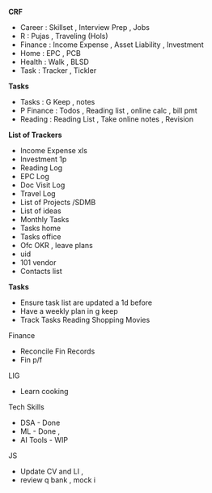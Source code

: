 **CRF**
* Career :  Skillset , Interview Prep , Jobs
* R : Pujas , Traveling (Hols)
* Finance : Income Expense , Asset Liability , Investment 
* Home : EPC , PCB 
* Health : Walk , BLSD 
* Task : Tracker , Tickler

**Tasks**
* Tasks : G Keep , notes
* P Finance : Todos , Reading list , online calc , bill pmt 
* Reading : Reading List , Take online notes , Revision 

**List of Trackers**
- Income Expense xls 
- Investment 1p
- Reading Log
- EPC Log
- Doc Visit Log
- Travel Log
- List of Projects /SDMB 
- List of ideas
- Monthly Tasks
- Tasks home
- Tasks office
- Ofc OKR , leave plans
- uid 
- 101 vendor 
- Contacts list


**Tasks**
- Ensure task list are updated a 1d before 
- Have a weekly plan in g keep 
- Track Tasks Reading Shopping Movies


Finance
- Reconcile Fin Records 
- Fin p/f


LIG 
- Learn cooking

Tech Skills
- DSA - Done 
- ML - Done , 
- AI Tools - WIP 

JS 
- Update CV and LI , 
- review q bank , mock i


